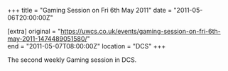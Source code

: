 +++
title = "Gaming Session on Fri 6th May 2011"
date = "2011-05-06T20:00:00Z"

[extra]
original = "https://uwcs.co.uk/events/gaming-session-on-fri-6th-may-2011-1474489051580/"    
end = "2011-05-07T08:00:00Z"
location = "DCS"
+++

The second weekly Gaming session in DCS.

